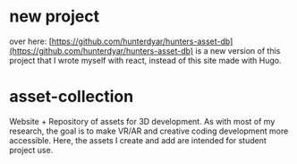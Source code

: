 # new project

over here: [https://github.com/hunterdyar/hunters-asset-db](https://github.com/hunterdyar/hunters-asset-db) is a new version of this project that I wrote myself with react, instead of this site made with Hugo.


# asset-collection

Website + Repository of assets for 3D development. As with most of my research, the goal is to make VR/AR and creative coding development more accessible. Here, the assets I create and add are intended for student project use.
